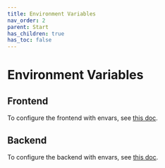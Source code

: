 ```yaml
---
title: Environment Variables
nav_order: 2
parent: Start
has_children: true
has_toc: false
---
```


# Environment Variables

## Frontend

To configure the frontend with envars, see [this doc](./frontend.html).

## Backend

To configure the backend with envars, see [this doc](./backend.html).

